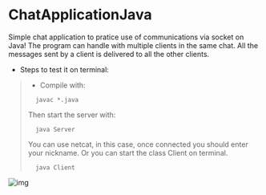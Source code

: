# ChatApplicationJava

Simple chat application to pratice use of communications via socket on Java!
The program can handle with multiple clients in the same chat. All the messages sent by a client is delivered to all the other clients. 

- Steps to test it on terminal:
> - Compile with:
> ```
>   javac *.java
> ```
> Then start the server with:
> ```
>   java Server
> ```
> 
> You can use netcat, in this case, once connected you should enter your nickname. Or you can start the class Client on terminal.
> ```
>   java Client
> ```

![img](https://github.com/Anastacia-Canto/ChatApplicationJava/blob/main/Screenshot%20from%202024-02-29%2017-29-35.png)
